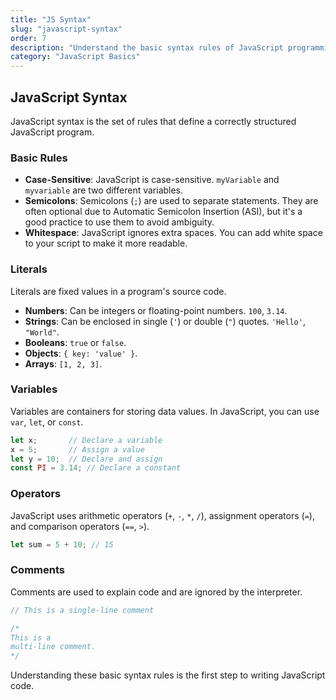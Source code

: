 ```yaml
---
title: "JS Syntax"
slug: "javascript-syntax"
order: 7
description: "Understand the basic syntax rules of JavaScript programming."
category: "JavaScript Basics"
---
```


## JavaScript Syntax

JavaScript syntax is the set of rules that define a correctly structured JavaScript program.

### Basic Rules

- **Case-Sensitive**: JavaScript is case-sensitive. `myVariable` and `myvariable` are two different variables.
- **Semicolons**: Semicolons (`;`) are used to separate statements. They are often optional due to Automatic Semicolon Insertion (ASI), but it's a good practice to use them to avoid ambiguity.
- **Whitespace**: JavaScript ignores extra spaces. You can add white space to your script to make it more readable.

### Literals
Literals are fixed values in a program's source code.

- **Numbers**: Can be integers or floating-point numbers. `100`, `3.14`.
- **Strings**: Can be enclosed in single (`'`) or double (`"`) quotes. `'Hello'`, `"World"`.
- **Booleans**: `true` or `false`.
- **Objects**: `{ key: 'value' }`.
- **Arrays**: `[1, 2, 3]`.

### Variables
Variables are containers for storing data values. In JavaScript, you can use `var`, `let`, or `const`.

```javascript
let x;       // Declare a variable
x = 5;       // Assign a value
let y = 10;  // Declare and assign
const PI = 3.14; // Declare a constant
```

### Operators
JavaScript uses arithmetic operators (`+`, `-`, `*`, `/`), assignment operators (`=`), and comparison operators (`==`, `>`).

```javascript
let sum = 5 + 10; // 15
```

### Comments
Comments are used to explain code and are ignored by the interpreter.

```javascript
// This is a single-line comment

/*
This is a
multi-line comment.
*/
```

Understanding these basic syntax rules is the first step to writing JavaScript code.
